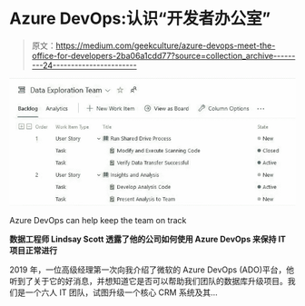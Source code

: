 # Azure DevOps:认识“开发者办公室”

> 原文：<https://medium.com/geekculture/azure-devops-meet-the-office-for-developers-2ba06a1cdd77?source=collection_archive---------24----------------------->

![](img/69a569700a9ea1ef82704ba14516c810.png)

Azure DevOps can help keep the team on track

**数据工程师 Lindsay Scott 透露了他的公司如何使用 Azure DevOps 来保持 IT 项目正常进行**

2019 年，一位高级经理第一次向我介绍了微软的 Azure DevOps (ADO)平台，他听到了关于它的好消息，并想知道它是否可以帮助我们团队的数据库升级项目。我们是一个六人 IT 团队，试图升级一个核心 CRM 系统及其…